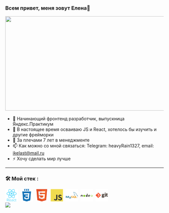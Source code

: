### Всем привет, меня зовут Елена👋

<div align="center">
  <img src="https://media.giphy.com/media/dWesBcTLavkZuG35MI/giphy.gif" width="600" height="300"/>
</div>

- 🔭 Начинающий фронтенд разработчик, выпускница Яндекс.Практикум
- 🌱 В настоящее время осваиваю JS и React, хотелось бы изучить и другие фрейморки
- 👯 За плечами 7 лет в менеджменте
- 📫 Как можно со мной связаться: 
Telegram: heavyRain1327, email: ikelast@mail.ru
- ⚡ Хочу сделать мир лучше


---

### :hammer_and_wrench: Мой стек :

<div>
  <img src="https://github.com/devicons/devicon/blob/master/icons/react/react-original-wordmark.svg" title="React" alt="React" width="40" height="40"/>&nbsp;
  <img src="https://github.com/devicons/devicon/blob/master/icons/css3/css3-plain-wordmark.svg"  title="CSS3" alt="CSS" width="40" height="40"/>&nbsp;
  <img src="https://github.com/devicons/devicon/blob/master/icons/html5/html5-original.svg" title="HTML5" alt="HTML" width="40" height="40"/>&nbsp;
  <img src="https://github.com/devicons/devicon/blob/master/icons/javascript/javascript-original.svg" title="JavaScript" alt="JavaScript" width="40" height="40"/>&nbsp;
  <img src="https://github.com/devicons/devicon/blob/master/icons/mysql/mysql-original-wordmark.svg" title="MySQL"  alt="MySQL" width="40" height="40"/>&nbsp;
  <img src="https://github.com/devicons/devicon/blob/master/icons/nodejs/nodejs-original-wordmark.svg" title="NodeJS" alt="NodeJS" width="40" height="40"/>&nbsp;
  <img src="https://github.com/devicons/devicon/blob/master/icons/git/git-original-wordmark.svg" title="Git" **alt="Git" width="40" height="40"/>
</div>

<div id="header" align="left">
  <img src="https://media.giphy.com/media/EOmYN5kVP3W2Lyn6dx/giphy.gif" width="200"/>
</div>
